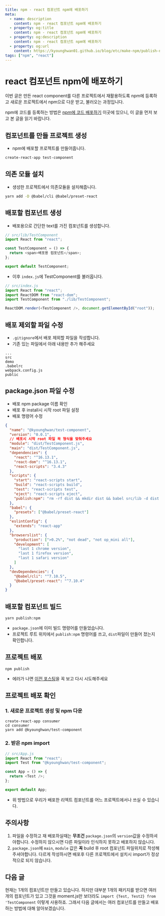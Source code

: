 ```yaml
---
title: npm - react 컴포넌트 npm에 배포하기
meta:
  - name: description
    content: npm - react 컴포넌트 npm에 배포하기
  - property: og:title
    content: npm - react 컴포넌트 npm에 배포하기
  - property: og:description
    content: npm - react 컴포넌트 npm에 배포하기
  - property: og:url
    content: https://kyounghwan01.github.io/blog/etc/make-npm/publish-npm-react-component/
tags: ["npm", "react"]
---
```


# react 컴포넌트 npm에 배포하기

이번 글은 만든 react component를 다른 프로젝트에서 재활용하도록 npm에 등록하고 새로운 프로젝트에서 npm으로 다운 받고, 불러오는 과정입니다.

npm에 코드를 등록하는 방법은 [npm에 코드 배포하기](https://kyounghwan01.github.io/blog/etc/make-npm/publish-npm/) 이곳에 있으니, 이 글을 먼저 보고 본 글을 읽기 바랍니다.

## 컴포넌트를 만들 프로젝트 생성

- npm에 배포할 프로젝트를 만들어줍니다.

```sh
create-react-app test-component
```

## 의존 모듈 설치

- 생성한 프로젝트에서 의존모듈을 설치해줍니다.

```sh
yarn add -D @babel/cli @babel/preset-react
```

## 배포할 컴포넌트 생성

- 배포용으로 간단한 text를 가진 컴포넌트를 생성합니다.

```js
// src/lib/TestComponent
import React from "react";

const TestComponent = () => {
  return <span>배포용 컴포넌트</span>;
};

export default TestComponent;
```

- 이후 `index.js`에 TestComponent를 불러옵니다.

```js
// src/index.js
import React from "react";
import ReactDOM from "react-dom";
import TestComponent from "./lib/TestComponent";

ReactDOM.render(<TestComponent />, document.getElementById("root"));
```

## 배포 제외할 파일 수정

- `.gitignore`에서 배포 제외할 파일을 작성합니다.
- 기존 있는 파일에서 아래 내용만 추가 해주세요

```
...
src
demo
.babelrc
webpack.config.js
public
```

## package.json 파일 수정

- 배포 npm package 이름 확인
- 배포 후 install시 시작 root 파일 설정
- 배포 명령어 수정

```json
{
  "name": "@kyounghwan/test-component",
  "version": "0.0.1",
  // 배포시 시작 root 파일 꼭 형식을 맞춰주세요
  "module": "dist/TestComponent.js",
  "main": "dist/TestComponent.js",
  "dependencies": {
    "react": "^16.13.1",
    "react-dom": "^16.13.1",
    "react-scripts": "3.4.3"
  },
  "scripts": {
    "start": "react-scripts start",
    "build": "react-scripts build",
    "test": "react-scripts test",
    "eject": "react-scripts eject",
    "publish:npm": "rm -rf dist && mkdir dist && babel src/lib -d dist --copy-files"
  },
  "babel": {
    "presets": ["@babel/preset-react"]
  },
  "eslintConfig": {
    "extends": "react-app"
  },
  "browserslist": {
    "production": [">0.2%", "not dead", "not op_mini all"],
    "development": [
      "last 1 chrome version",
      "last 1 firefox version",
      "last 1 safari version"
    ]
  },
  "devDependencies": {
    "@babel/cli": "^7.10.5",
    "@babel/preset-react": "^7.10.4"
  }
}
```

## 배포할 컴포넌트 빌드

```
yarn publish:npm
```

- `package.json`에 이미 빌드 명령어를 만들었습니다.
- 프로젝트 루트 위치에서 `publish:npm` 명령어를 쓰고, `dist`파일이 만들어 졌는지 확인합니다.

## 프로젝트 배포

```
npm publish
```

- 에러가 나면 [이전 포스팅](https://kyounghwan01.github.io/blog/기타/make-npm/publish-npm/)을 꼭 보고 다시 시도해주세요

## 프로젝트 배포 확인

### 1. 새로운 프로젝트 생성 및 npm 다운

```
create-react-app consumer
cd consumer
yarn add @kyounghwan/test-component
```

### 2. 받은 npm import

```js
// src/App.js
import React from "react";
import Test from "@kyounghwan/test-component";

const App = () => {
  return <Test />;
};

export default App;
```

- 위 방법으로 우리가 배포한 리엑트 컴포넌트를 어느 프로젝트에서나 쓰실 수 있습니다.

## 주의사항

1. 파일을 수정하고 재 배포하실때는 **무조건** `package.json`의 `version`값을 수정하셔야합니다. 수정하지 않으시면 다른 파일이라 인식하지 못하고 배포하지 않습니다.
2. `package.json`에 `main`, `module` 값은 **꼭** build 후 root 컴포넌트 파일위치로 작성해주셔야합니다. 다르게 작성하시면 배포후 다른 프로젝트에서 설치시 import가 정상적으로 되지 않습니다.

## 다음 글

현재는 1개의 컴포넌트만 만들고 있습니다. 하지만 대부분 1개의 패키지를 받으면 여러개의 컴포넌트가 있고 그것을 moment.js만 보더라도 `import {Test, Test2} from 'TestComponent` 이렇게 사용하죠. 그래서 다음 글에서는 여러 컴포넌트를 만들고 배포하는 방법에 대해 알아보겠습니다.

<TagLinks />

<Disqus />

